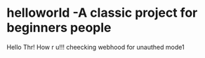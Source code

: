 # helloworld -A classic project for beginners people
Hello Thr!
How r u!!!
cheecking webhood for unauthed mode1
